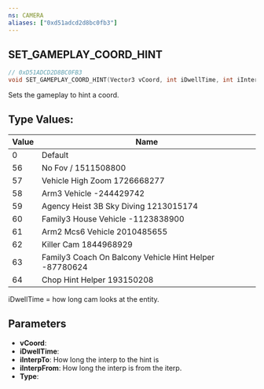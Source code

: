 ```yaml
---
ns: CAMERA
aliases: ["0xd51adcd2d8bc0fb3"]
---
```

## SET_GAMEPLAY_COORD_HINT

```c
// 0xD51ADCD2D8BC0FB3
void SET_GAMEPLAY_COORD_HINT(Vector3 vCoord, int iDwellTime, int iInterpTo, int iInterpFrom, int Type);
```

Sets the gameplay to hint a coord.

## Type Values:
| Value | Name |
| --- | --- |
| 0 | Default |
| 56 | No Fov / 1511508800 |
| 57 | Vehicle High Zoom 1726668277 |
| 58 | Arm3 Vehicle -244429742 |
| 59 | Agency Heist 3B Sky Diving 1213015174 |
| 60 | Family3 House Vehicle -1123838900 |
| 61 | Arm2 Mcs6 Vehicle 2010485655 |
| 62 | Killer Cam 1844968929 |
| 63 | Family3 Coach On Balcony Vehicle Hint Helper -87780624 |
| 64 | Chop Hint Helper 193150208 |


iDwellTime = how long cam looks at the entity.


## Parameters
* **vCoord**: 
* **iDwellTime**: 
* **iInterpTo**: How long the interp to the hint is
* **iInterpFrom**: How long the interp is from the iterp.
* **Type**: 

